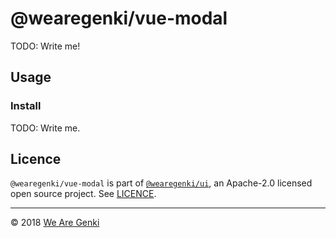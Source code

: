 # @wearegenki/vue-modal

TODO: Write me!

## Usage

### Install

TODO: Write me.

## Licence

`@wearegenki/vue-modal` is part of [`@wearegenki/ui`](https://github.com/WeAreGenki/ui), an Apache-2.0 licensed open source project. See [LICENCE](https://github.com/WeAreGenki/ui/blob/master/LICENCE).

-----

© 2018 [We Are Genki](https://wearegenki.com)
